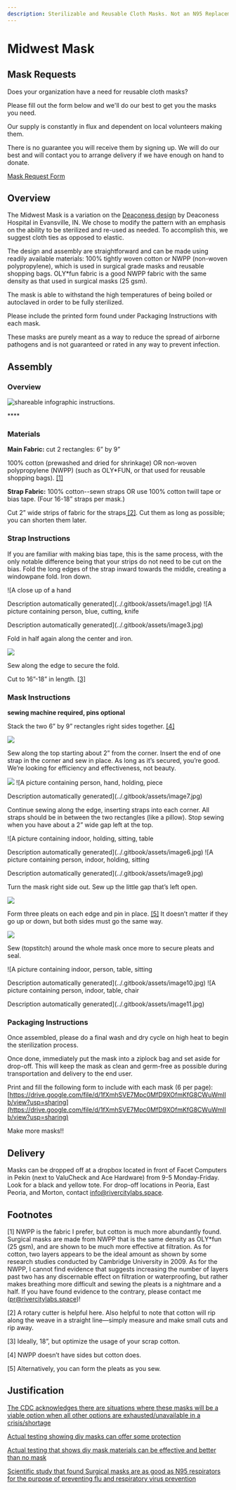 ```yaml
---
description: Sterilizable and Reusable Cloth Masks. Not an N95 Replacement.
---
```


# Midwest Mask

## Mask Requests

Does your organization have a need for reusable cloth masks?

Please fill out the form below and we'll do our best to get you the masks you need.

Our supply is constantly in flux and dependent on local volunteers making them.

There is no guarantee you will receive them by signing up. We will do our best and will contact you to arrange delivery if we have enough on hand to donate.

[Mask Request Form](https://docs.google.com/forms/d/e/1FAIpQLSd4ZRjCT11ue2HLUsixIadBMptkuXtzpHWXqZMkVfGbQv8kvg/viewform?usp=sf_link)

## Overview

The Midwest Mask is a variation on the [Deaconess design](https://www.deaconess.com/How-to-make-a-Face-Mask) by Deaconess Hospital in Evansville, IN. We chose to modify the pattern with an emphasis on the ability to be sterilized and re-used as needed. To accomplish this, we suggest cloth ties as opposed to elastic.

The design and assembly are straightforward and can be made using readily available materials: 100% tightly woven cotton or NWPP \(non-woven polypropylene\), which is used in surgical grade masks and reusable shopping bags. OLY\*fun fabric is a good NWPP fabric with the same density as that used in surgical masks \(25 gsm\).

The mask is able to withstand the high temperatures of being boiled or autoclaved in order to be fully sterilized.

Please include the printed form found under Packaging Instructions with each mask.

These masks are purely meant as a way to reduce the spread of airborne pathogens and is not guaranteed or rated in any way to prevent infection.

## Assembly

### Overview

![shareable infographic instructions.](../.gitbook/assets/masks-infographic-2.jpg)

\*\*\*\*

### **Materials**

**Main Fabric:** cut 2 rectangles: 6” by 9”

100% cotton \(prewashed and dried for shrinkage\) OR non-woven polypropylene \(NWPP\) \(such as OLY\*FUN, or that used for reusable shopping bags\). [\[1\]](midwest-mask.md#footnotes)

**Strap Fabric:** 100% cotton--sewn straps OR use 100% cotton twill tape or bias tape. \(Four 16-18” straps per mask.\)

Cut 2” wide strips of fabric for the straps[ \[2\]](midwest-mask.md#footnotes). Cut them as long as possible; you can shorten them later.

### **Strap Instructions**

If you are familiar with making bias tape, this is the same process, with the only notable difference being that your strips do not need to be cut on the bias. Fold the long edges of the strap inward towards the middle, creating a windowpane fold. Iron down.

![A close up of a hand

Description automatically generated](../.gitbook/assets/image1.jpg)     ![A picture containing person, blue, cutting, knife

Description automatically generated](../.gitbook/assets/image3.jpg)

Fold in half again along the center and iron.

![](../.gitbook/assets/image2.jpg)

Sew along the edge to secure the fold.

Cut to 16”-18” in length. [\[3\]](midwest-mask.md#footnotes)

### **Mask Instructions**

**sewing machine required, pins optional**

Stack the two 6” by 9” rectangles right sides together. [\[4\]](midwest-mask.md#footnotes)

![](../.gitbook/assets/image5.jpg)

Sew along the top starting about 2” from the corner. Insert the end of one strap in the corner and sew in place. As long as it’s secured, you’re good. We’re looking for efficiency and effectiveness, not beauty.

![](../.gitbook/assets/image4.jpg)    ![A picture containing person, hand, holding, piece

Description automatically generated](../.gitbook/assets/image7.jpg)

Continue sewing along the edge, inserting straps into each corner. All straps should be in between the two rectangles \(like a pillow\). Stop sewing when you have about a 2” wide gap left at the top.

![A picture containing indoor, holding, sitting, table

Description automatically generated](../.gitbook/assets/image6.jpg)    ![A picture containing person, indoor, holding, sitting

Description automatically generated](../.gitbook/assets/image9.jpg)

Turn the mask right side out. Sew up the little gap that’s left open.

![](../.gitbook/assets/image8.jpg)

Form three pleats on each edge and pin in place. [\[5\]](midwest-mask.md#footnotes) It doesn’t matter if they go up or down, but both sides must go the same way.

![](../.gitbook/assets/image12.jpg)

Sew \(topstitch\) around the whole mask once more to secure pleats and seal.

![A picture containing indoor, person, table, sitting

Description automatically generated](../.gitbook/assets/image10.jpg)   ![A picture containing person, indoor, table, chair

Description automatically generated](../.gitbook/assets/image11.jpg)

### Packaging Instructions

Once assembled, please do a final wash and dry cycle on high heat to begin the sterilization process.

Once done, immediately put the mask into a ziplock bag and set aside for drop-off. This will keep the mask as clean and germ-free as possible during transportation and delivery to the end user.

Print and fill the following form to include with each mask \(6 per page\): [https://drive.google.com/file/d/1fXmhSVE7Mpc0MfD9XOfmKfG8CWuWmlIb/view?usp=sharing](https://drive.google.com/file/d/1fXmhSVE7Mpc0MfD9XOfmKfG8CWuWmlIb/view?usp=sharing)

Make more masks!!

## Delivery

Masks can be dropped off at a dropbox located in front of Facet Computers in Pekin \(next to ValuCheck and Ace Hardware\) from 9-5 Monday-Friday. Look for a black and yellow tote. For drop-off locations in Peoria, East Peoria, and Morton, contact info@rivercitylabs.space.

## Footnotes

\[1\] NWPP is the fabric I prefer, but cotton is much more abundantly found. Surgical masks are made from NWPP that is the same density as OLY\*fun \(25 gsm\), and are shown to be much more effective at filtration. As for cotton, two layers appears to be the ideal amount as shown by some research studies conducted by Cambridge University in 2009. As for the NWPP, I cannot find evidence that suggests increasing the number of layers past two has any discernable effect on filtration or waterproofing, but rather makes breathing more difficult and sewing the pleats is a nightmare and a half. If you have found evidence to the contrary, please contact me \(pr@rivercitylabs.space\)!

\[2\] A rotary cutter is helpful here. Also helpful to note that cotton will rip along the weave in a straight line—simply measure and make small cuts and rip away.

\[3\] Ideally, 18”, but optimize the usage of your scrap cotton.

\[4\] NWPP doesn’t have sides but cotton does.

\[5\] Alternatively, you can form the pleats as you sew.

## Justification

[The CDC acknowledges there are situations where these masks will be a viable option when all other options are exhausted/unavailable in a crisis/shortage](https://www.cdc.gov/coronavirus/2019-ncov/hcp/respirators-strategy/crisis-alternate-strategies.html)

[Actual testing showing diy masks can offer some protection](https://smartairfilters.com/en/blog/diy-homemade-mask-protect-virus-coronavirus/)

[Actual testing that shows diy mask materials can be effective and better than no mask](https://smartairfilters.com/en/blog/best-materials-make-diy-face-mask-virus/?fbclid=IwAR0xb7giemOM-f0OmPE_g7DyBizqYqT85ndlod4KXE6XcEpLF2eBqPJd_Wk)

[Scientific study that found Surgical masks are as good as N95 respirators for the purpose of preventing flu and respiratory virus prevention](https://www.sciencedaily.com/releases/2019/09/190903134732.htm)


